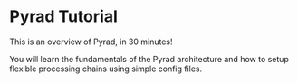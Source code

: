 # Pyrad Tutorial

This is an overview of Pyrad, in 30 minutes!

You will learn the fundamentals of the Pyrad architecture and how to setup flexible processing chains using simple config files.
